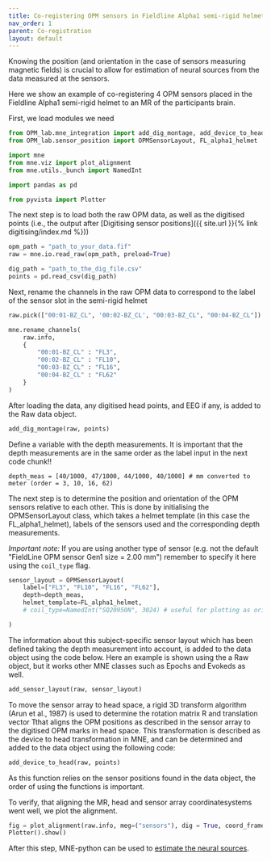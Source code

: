 ```yaml
---
title: Co-registering OPM sensors in Fieldline Alpha1 semi-rigid helmet to MR
nav_order: 1
parent: Co-registration
layout: default
---
```

Knowing the position (and orientation in the case of sensors measuring magnetic fields) is crucial to allow for estimation of neural sources from the data measured at the sensors. 

Here we show an example of co-registering 4 OPM sensors placed in the Fieldline Alpha1 semi-rigid helmet to an MR of the participants brain. 

First, we load modules we need

```python
from OPM_lab.mne_integration import add_dig_montage, add_device_to_head, add_sensor_layout
from OPM_lab.sensor_position import OPMSensorLayout, FL_alpha1_helmet

import mne
from mne.viz import plot_alignment
from mne.utils._bunch import NamedInt

import pandas as pd

from pyvista import Plotter
```

The next step is to load both the raw OPM data, as well as the digitised points (i.e., the output after [Digitising sensor positions]({{ site.url }}{% link digitising/index.md %}))
```python
opm_path = "path_to_your_data.fif"
raw = mne.io.read_raw(opm_path, preload=True)

dig_path = "path_to_the_dig_file.csv"
points = pd.read_csv(dig_path)
```


Next, rename the channels in the raw OPM data to correspond to the label of the sensor slot in the semi-rigid helmet
```python
raw.pick(["00:01-BZ_CL", '00:02-BZ_CL', "00:03-BZ_CL", "00:04-BZ_CL"])

mne.rename_channels(
    raw.info, 
    {
        "00:01-BZ_CL" : "FL3", 
        "00:02-BZ_CL" : "FL10", 
        "00:03-BZ_CL" : "FL16", 
        "00:04-BZ_CL" : "FL62"
    }
)
```    

After loading the data, any digitised head points, and EEG if any, is added to the Raw data object.
```python
add_dig_montage(raw, points)
```

Define a variable with the depth measurements. It is important that the depth measurements are in the same order as the label input in the next code chunk!!
```
depth_meas = [40/1000, 47/1000, 44/1000, 40/1000] # mm converted to meter (order = 3, 10, 16, 62)
```


The next step is to determine the position and orientation of the OPM sensors relative to each other. This is done by initialising the OPMSensorLayout class, which takes a helmet template (in this case the FL_alpha1_helmet), labels of the sensors used and the corresponding depth measurements.

*Important note:* If you are using another type of sensor (e.g. not the default "FieldLine OPM sensor Gen1 size = 2.00 mm") remember to specify it here using the `coil_type` flag.
```python
sensor_layout = OPMSensorLayout(
    label=["FL3", "FL10", "FL16", "FL62"], 
    depth=depth_meas,
    helmet_template=FL_alpha1_helmet,   
    # coil_type=NamedInt("SQ20950N", 3024) # useful for plotting as orientation of OPMs (default coil types) are difficult to see on alignment plot

) 
```

The information about this subject-specific sensor layout which has been defined taking the depth measurement into account, is added to the data object using the code below. Here an example is shown using the a Raw object, but it works other MNE classes such as Epochs and Evokeds as well.

```python
add_sensor_layout(raw, sensor_layout)
```

To move the sensor array to head space, a rigid 3D transform algorithm (Arun et al., 1987) is used to determine the rotation matrix R and translation vector Tthat aligns the OPM positions as described in the sensor array to the digitised OPM marks in head space. This transformation is described as the device to head transformation in MNE, and can be determined and added to the data object using the following code:
```python
add_device_to_head(raw, points)
```
As this function relies on the sensor positions found in the data object, the order of using the functions is important.


To verify, that aligning the MR, head and sensor array coordinatesystems went well, we plot the alignment. 
```python
fig = plot_alignment(raw.info, meg=("sensors"), dig = True, coord_frame="head", verbose = True)    
Plotter().show()
```


After this step, MNE-python can be used to [estimate the neural sources](https://mne.tools/stable/auto_tutorials/inverse/index.html). 